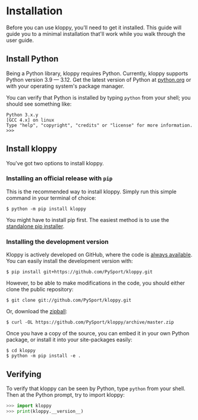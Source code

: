 # Installation

Before you can use kloppy, you'll need to get it installed. This guide will guide you to a minimal installation that'll work while you walk through the user guide.

## Install Python

Being a Python library, kloppy requires Python. Currently, kloppy supports Python version 3.9 — 3.12. Get the latest version of Python at [python.org](https://www.python.org/downloads/) or with your operating system's package manager.

You can verify that Python is installed by typing `python` from your shell; you should see something like:

```
Python 3.x.y
[GCC 4.x] on linux
Type "help", "copyright", "credits" or "license" for more information.
>>>
```

## Install kloppy

You've got two options to install kloppy.

### Installing an official release with `pip`

This is the recommended way to install kloppy. Simply run this simple command in your terminal of choice:

```console
$ python -m pip install kloppy
```

You might have to install pip first. The easiest method is to use the [standalone pip installer](https://pip.pypa.io/en/latest/installing/#installing-with-get-pip-py).

### Installing the development version

Kloppy is actively developed on GitHub, where the code is [always available](https://github.com/PySport/kloppy). You can easily install the development version with:

```console
$ pip install git+https://github.com/PySport/kloppy.git
```

However, to be able to make modifications in the code, you should either clone the public repository:

```console
$ git clone git://github.com/PySport/kloppy.git
```

Or, download the [zipball](https://github.com/PySport/kloppy/archive/master.zip):

```console
$ curl -OL https://github.com/PySport/kloppy/archive/master.zip
```

Once you have a copy of the source, you can embed it in your own Python package, or install it into your site-packages easily:

```console
$ cd kloppy
$ python -m pip install -e .
```

## Verifying

To verify that kloppy can be seen by Python, type `python` from your shell. Then at the Python prompt, try to import kloppy:

```python
>>> import kloppy
>>> print(kloppy.__version__)
```
